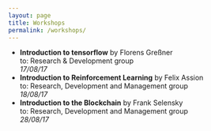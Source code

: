 ```yaml
---
layout: page
title: Workshops
permalink: /workshops/
---
```


- **Introduction to tensorflow** by Florens Greßner  
to: Research & Development group  
*17/08/17*
- **Introduction to Reinforcement Learning** by Felix Assion  
to: Research, Development and Management group  
*18/08/17*
- **Introduction to the Blockchain** by Frank Selensky  
to: Research, Development and Management group  
*28/08/17*
